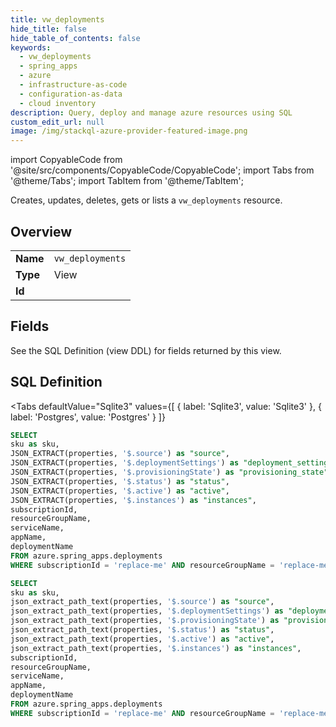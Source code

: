 ```yaml
--- 
title: vw_deployments
hide_title: false
hide_table_of_contents: false
keywords:
  - vw_deployments
  - spring_apps
  - azure
  - infrastructure-as-code
  - configuration-as-data
  - cloud inventory
description: Query, deploy and manage azure resources using SQL
custom_edit_url: null
image: /img/stackql-azure-provider-featured-image.png
---
```


import CopyableCode from '@site/src/components/CopyableCode/CopyableCode';
import Tabs from '@theme/Tabs';
import TabItem from '@theme/TabItem';

Creates, updates, deletes, gets or lists a <code>vw_deployments</code> resource.

## Overview
<table><tbody>
<tr><td><b>Name</b></td><td><code>vw_deployments</code></td></tr>
<tr><td><b>Type</b></td><td>View</td></tr>
<tr><td><b>Id</b></td><td><CopyableCode code="azure.spring_apps.vw_deployments" /></td></tr>
</tbody></table>

## Fields

See the SQL Definition (view DDL) for fields returned by this view.

## SQL Definition

<Tabs
defaultValue="Sqlite3"
values={[
{ label: 'Sqlite3', value: 'Sqlite3' },
{ label: 'Postgres', value: 'Postgres' }
]}
>
<TabItem value="Sqlite3">

```sql
SELECT
sku as sku,
JSON_EXTRACT(properties, '$.source') as "source",
JSON_EXTRACT(properties, '$.deploymentSettings') as "deployment_settings",
JSON_EXTRACT(properties, '$.provisioningState') as "provisioning_state",
JSON_EXTRACT(properties, '$.status') as "status",
JSON_EXTRACT(properties, '$.active') as "active",
JSON_EXTRACT(properties, '$.instances') as "instances",
subscriptionId,
resourceGroupName,
serviceName,
appName,
deploymentName
FROM azure.spring_apps.deployments
WHERE subscriptionId = 'replace-me' AND resourceGroupName = 'replace-me' AND serviceName = 'replace-me';
```

</TabItem>
<TabItem value="Postgres">

```sql
SELECT
sku as sku,
json_extract_path_text(properties, '$.source') as "source",
json_extract_path_text(properties, '$.deploymentSettings') as "deployment_settings",
json_extract_path_text(properties, '$.provisioningState') as "provisioning_state",
json_extract_path_text(properties, '$.status') as "status",
json_extract_path_text(properties, '$.active') as "active",
json_extract_path_text(properties, '$.instances') as "instances",
subscriptionId,
resourceGroupName,
serviceName,
appName,
deploymentName
FROM azure.spring_apps.deployments
WHERE subscriptionId = 'replace-me' AND resourceGroupName = 'replace-me' AND serviceName = 'replace-me';
```

</TabItem>
</Tabs>

